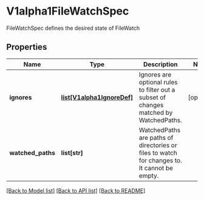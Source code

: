 # V1alpha1FileWatchSpec

FileWatchSpec defines the desired state of FileWatch
## Properties
Name | Type | Description | Notes
------------ | ------------- | ------------- | -------------
**ignores** | [**list[V1alpha1IgnoreDef]**](V1alpha1IgnoreDef.md) | Ignores are optional rules to filter out a subset of changes matched by WatchedPaths. | [optional] 
**watched_paths** | **list[str]** | WatchedPaths are paths of directories or files to watch for changes to. It cannot be empty. | 

[[Back to Model list]](../README.md#documentation-for-models) [[Back to API list]](../README.md#documentation-for-api-endpoints) [[Back to README]](../README.md)


